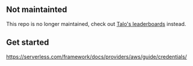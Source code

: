 ## Not maintainted
This repo is no longer maintained, check out [Talo's leaderboards](https://github.com/TaloDev/backend) instead.

## Get started
https://serverless.com/framework/docs/providers/aws/guide/credentials/
